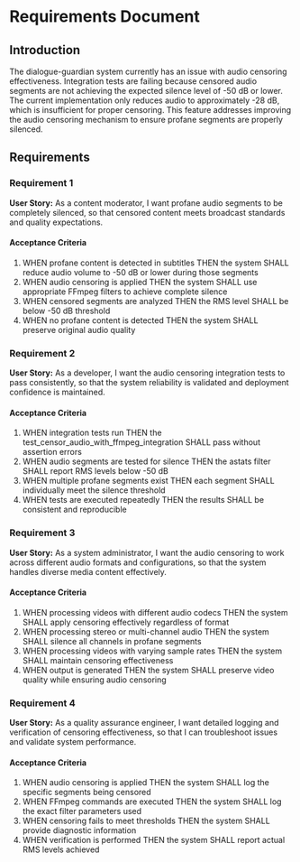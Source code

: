 # Requirements Document

## Introduction

The dialogue-guardian system currently has an issue with audio censoring effectiveness. Integration tests are failing because censored audio segments are not achieving the expected silence level of -50 dB or lower. The current implementation only reduces audio to approximately -28 dB, which is insufficient for proper censoring. This feature addresses improving the audio censoring mechanism to ensure profane segments are properly silenced.

## Requirements

### Requirement 1

**User Story:** As a content moderator, I want profane audio segments to be completely silenced, so that censored content meets broadcast standards and quality expectations.

#### Acceptance Criteria

1. WHEN profane content is detected in subtitles THEN the system SHALL reduce audio volume to -50 dB or lower during those segments
2. WHEN audio censoring is applied THEN the system SHALL use appropriate FFmpeg filters to achieve complete silence
3. WHEN censored segments are analyzed THEN the RMS level SHALL be below -50 dB threshold
4. WHEN no profane content is detected THEN the system SHALL preserve original audio quality

### Requirement 2

**User Story:** As a developer, I want the audio censoring integration tests to pass consistently, so that the system reliability is validated and deployment confidence is maintained.

#### Acceptance Criteria

1. WHEN integration tests run THEN the test_censor_audio_with_ffmpeg_integration SHALL pass without assertion errors
2. WHEN audio segments are tested for silence THEN the astats filter SHALL report RMS levels below -50 dB
3. WHEN multiple profane segments exist THEN each segment SHALL individually meet the silence threshold
4. WHEN tests are executed repeatedly THEN the results SHALL be consistent and reproducible

### Requirement 3

**User Story:** As a system administrator, I want the audio censoring to work across different audio formats and configurations, so that the system handles diverse media content effectively.

#### Acceptance Criteria

1. WHEN processing videos with different audio codecs THEN the system SHALL apply censoring effectively regardless of format
2. WHEN processing stereo or multi-channel audio THEN the system SHALL silence all channels in profane segments
3. WHEN processing videos with varying sample rates THEN the system SHALL maintain censoring effectiveness
4. WHEN output is generated THEN the system SHALL preserve video quality while ensuring audio censoring

### Requirement 4

**User Story:** As a quality assurance engineer, I want detailed logging and verification of censoring effectiveness, so that I can troubleshoot issues and validate system performance.

#### Acceptance Criteria

1. WHEN audio censoring is applied THEN the system SHALL log the specific segments being censored
2. WHEN FFmpeg commands are executed THEN the system SHALL log the exact filter parameters used
3. WHEN censoring fails to meet thresholds THEN the system SHALL provide diagnostic information
4. WHEN verification is performed THEN the system SHALL report actual RMS levels achieved